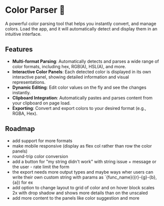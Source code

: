 # Color Parser 🎨

A powerful color parsing tool that helps you instantly convert, and manage colors. Load the app, and it will automatically detect and display them in an intuitive interface.

## Features

- **Multi-format Parsing**: Automatically detects and parses a wide range of color formats, including hex, RGB(A), HSL(A), and more.
- **Interactive Color Panels**: Each detected color is displayed in its own interactive panel, showing detailed information and visual representations.
- **Dynamic Editing**: Edit color values on the fly and see the changes instantly.
- **Clipboard Integration**: Automatically pastes and parses content from your clipboard on page load.
- **Exporting**: Convert and export colors to your desired format (e.g., RGBA, Hex).


## Roadmap 
- add support for more formats 
- make mobile responsive (display as flex col rather than row the color panels)
- round-trip color conversion
- add a button for "my string didn't work" with string issue + message or the user - rate limit the form 
- the export needs more output types and maybe ways wher users can write their own custom string with params as `{func_name}({r}-{g}-{b}, {a}) for ex
- add option to change layout to grid of color and on hover block scales 2x with drop shadow and shows more details than on the unscaled
- add more content to the panels like color suggestion and more